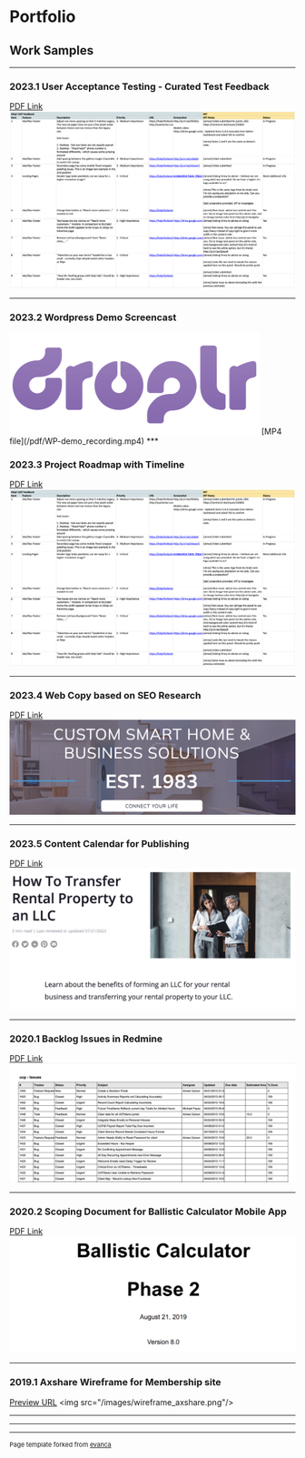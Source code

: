 # Portfolio
## Work Samples
***

### 2023.1 User Acceptance Testing - Curated Test Feedback
[PDF Link](/images/Help!%20UAT.xlsx%20-%20Google%20Sheets.pdf)
<img src="/images/UAT-feedback.png"/>
***


### 2023.2 Wordpress Demo Screencast 
<img src="/images/Droplr-logo1.png"/>
[MP4 file](/pdf/WP-demo_recording.mp4)
***


### 2023.3 Project Roadmap with Timeline 
[PDF Link](/images/Help!%20UAT.xlsx%20-%20Google%20Sheets.pdf)
<img src="/images/UAT-feedback.png"/>
***


### 2023.4 Web Copy based on SEO Research 
[PDF Link](/pdf/Sample%20writing_Content_%20TVmount__R1-Final.docx.pdf)
<img src="/images/pose-audio-solutions.png"/>
***

### 2023.5 Content Calendar for Publishing
[PDF Link](/images/2023%20Content%20Dev%20Tracking_calendar%5Bsample%5D.xlsx%20-%20Google%20Sheets.pdf
)
<img src="/images/RL-copy.png"/>
***

### 2020.1 Backlog Issues in Redmine
[PDF Link](/pdf/Redmine_Issues.pdf)
<img src="/images/redmine-issues.png"/>
***

### 2020.2 Scoping Document for Ballistic Calculator Mobile App
[PDF Link](/pdf/Phase2_Reqs_BallisticCalculator_WebApp_FinalReview8.pdf)
<img src="/images/z-calc.png"/>
***

### 2019.1 Axshare Wireframe for Membership site
[Preview URL]([http://example.com/](https://i9a8ec.axshare.com/#p=home))
<img src="/images/wireframe_axshare.png"/>
***

<!--

### Archive

- [Project 2014 Axshare Wireframe](/images/wireframe_axshare.png
)
- [Project 2 Title](http://example.com/)
- [Project 3 Title](http://example.com/)
- [Project 4 Title](http://example.com/)
- [Project 5 Title](http://example.com/)
-->
---




---
<p style="font-size:11px">Page template forked from <a href="https://github.com/evanca/quick-portfolio">evanca</a></p>
<!-- Remove above link if you don't want to attibute -->
